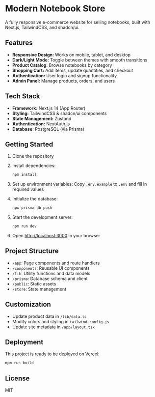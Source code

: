 # Modern Notebook Store

A fully responsive e-commerce website for selling notebooks, built with Next.js, TailwindCSS, and shadcn/ui.

## Features

- **Responsive Design:** Works on mobile, tablet, and desktop
- **Dark/Light Mode:** Toggle between themes with smooth transitions
- **Product Catalog:** Browse notebooks by category
- **Shopping Cart:** Add items, update quantities, and checkout
- **Authentication:** User login and signup functionality
- **Admin Panel:** Manage products, orders, and users

## Tech Stack

- **Framework:** Next.js 14 (App Router)
- **Styling:** TailwindCSS & shadcn/ui components
- **State Management:** Zustand
- **Authentication:** NextAuth.js
- **Database:** PostgreSQL (via Prisma)

## Getting Started

1. Clone the repository
2. Install dependencies:
   ```bash
   npm install
   ```
3. Set up environment variables:
   Copy `.env.example` to `.env` and fill in required values

4. Initialize the database:
   ```bash
   npx prisma db push
   ```
5. Start the development server:
   ```bash
   npm run dev
   ```
6. Open [http://localhost:3000](http://localhost:3000) in your browser

## Project Structure

- `/app`: Page components and route handlers
- `/components`: Reusable UI components
- `/lib`: Utility functions and data models
- `/prisma`: Database schema and client
- `/public`: Static assets
- `/store`: State management

## Customization

- Update product data in `/lib/data.ts`
- Modify colors and styling in `tailwind.config.js`
- Update site metadata in `/app/layout.tsx`

## Deployment

This project is ready to be deployed on Vercel:

```bash
npm run build
```

## License

MIT
